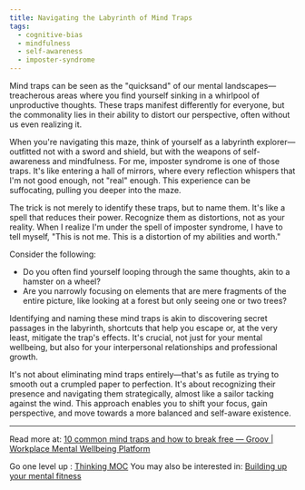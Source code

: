 ```yaml
---
title: Navigating the Labyrinth of Mind Traps
tags:
  - cognitive-bias
  - mindfulness
  - self-awareness
  - imposter-syndrome
---
```

Mind traps can be seen as the "quicksand" of our mental landscapes—treacherous areas where you find yourself sinking in a whirlpool of unproductive thoughts. These traps manifest differently for everyone, but the commonality lies in their ability to distort our perspective, often without us even realizing it.

When you're navigating this maze, think of yourself as a labyrinth explorer—outfitted not with a sword and shield, but with the weapons of self-awareness and mindfulness. For me, imposter syndrome is one of those traps. It's like entering a hall of mirrors, where every reflection whispers that I'm not good enough, not "real" enough. This experience can be suffocating, pulling you deeper into the maze.

The trick is not merely to identify these traps, but to name them. It's like a spell that reduces their power. Recognize them as distortions, not as your reality. When I realize I'm under the spell of imposter syndrome, I have to tell myself, "This is not me. This is a distortion of my abilities and worth."

Consider the following:

- Do you often find yourself looping through the same thoughts, akin to a hamster on a wheel?
- Are you narrowly focusing on elements that are mere fragments of the entire picture, like looking at a forest but only seeing one or two trees?

Identifying and naming these mind traps is akin to discovering secret passages in the labyrinth, shortcuts that help you escape or, at the very least, mitigate the trap's effects. It's crucial, not just for your mental wellbeing, but also for your interpersonal relationships and professional growth.

It's not about eliminating mind traps entirely—that's as futile as trying to smooth out a crumpled paper to perfection. It's about recognizing their presence and navigating them strategically, almost like a sailor tacking against the wind. This approach enables you to shift your focus, gain perspective, and move towards a more balanced and self-aware existence.

----

Read more at: [10 common mind traps and how to break free — Groov | Workplace Mental Wellbeing Platform](https://www.groovnow.com/blog/10-common-mind-traps-and-how-to-break-free)

Go one level up : [Thinking MOC](Maps/Thinking%20MOC.md)
You may also be interested in: [Building up your mental fitness](Notes/Building%20up%20your%20mental%20fitness.md)